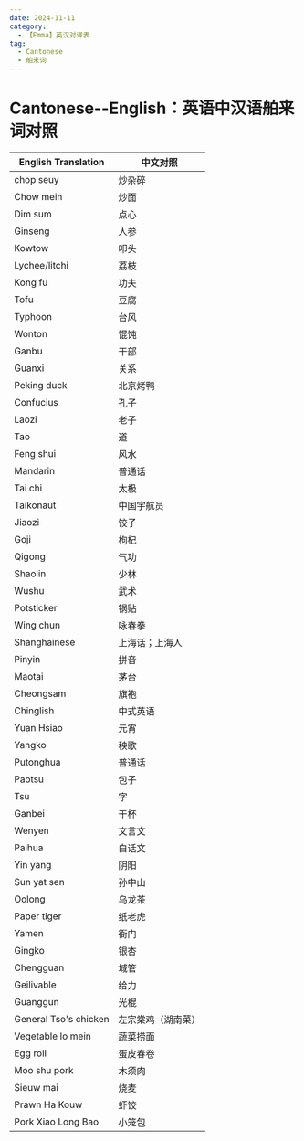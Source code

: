 ```yaml
---
date: 2024-11-11
category:
  - 【Emma】英汉对译表
tag:
  - Cantonese
  - 舶来词
---
```


# Cantonese--English：英语中汉语舶来词对照

| English Translation  | 中文对照                   |
|----------------------|---------------------------|
| chop seuy           | 炒杂碎                    |
| Chow mein           | 炒面                      |
| Dim sum             | 点心                      |
| Ginseng             | 人参                      |
| Kowtow              | 叩头                      |
| Lychee/litchi       | 荔枝                      |
| Kong fu             | 功夫                      |
| Tofu                | 豆腐                      |
| Typhoon             | 台风                      |
| Wonton              | 馄饨                      |
| Ganbu               | 干部                      |
| Guanxi              | 关系                      |
| Peking duck         | 北京烤鸭                  |
| Confucius           | 孔子                      |
| Laozi               | 老子                      |
| Tao                 | 道                        |
| Feng shui           | 风水                      |
| Mandarin            | 普通话                    |
| Tai chi             | 太极                      |
| Taikonaut           | 中国宇航员                |
| Jiaozi              | 饺子                      |
| Goji                | 枸杞                      |
| Qigong              | 气功                      |
| Shaolin             | 少林                      |
| Wushu               | 武术                      |
| Potsticker          | 锅贴                      |
| Wing chun           | 咏春拳                    |
| Shanghainese        | 上海话；上海人            |
| Pinyin              | 拼音                      |
| Maotai              | 茅台                      |
| Cheongsam           | 旗袍                      |
| Chinglish           | 中式英语                  |
| Yuan Hsiao          | 元宵                      |
| Yangko              | 秧歌                      |
| Putonghua           | 普通话                    |
| Paotsu              | 包子                      |
| Tsu                 | 字                        |
| Ganbei              | 干杯                      |
| Wenyen              | 文言文                    |
| Paihua              | 白话文                    |
| Yin yang            | 阴阳                      |
| Sun yat sen         | 孙中山                    |
| Oolong              | 乌龙茶                    |
| Paper tiger         | 纸老虎                    |
| Yamen               | 衙门                      |
| Gingko              | 银杏                      |
| Chengguan           | 城管                      |
| Geilivable          | 给力                      |
| Guanggun            | 光棍                      |
| General Tso's chicken | 左宗棠鸡（湖南菜）        |
| Vegetable lo mein   | 蔬菜捞面                  |
| Egg roll            | 蛋皮春卷                  |
| Moo shu pork        | 木须肉                    |
| Sieuw mai           | 烧麦                      |
| Prawn Ha Kouw       | 虾饺                      |
| Pork Xiao Long Bao  | 小笼包                    |